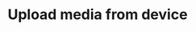 ---
title: Upload media from device
excerpt: >
  This endpoint allows you to upload a video file directly from your local
  device to FastPix for processing and storage. By calling this API with your
  preferred media settings, you will receive an uploadId and a pre-signed url in
  the response. 




  #### How it works


  1. Send a POST request to the /uploads endpoint with optional media
  settings.  


  2. Receive a response containing the **uploadId** and a pre-signed **URL** for
  uploading your video file.  


  3. Upload your video file to the provided **URL** by making **PUT** request.
  The API accepts the media file from the device and uploads it to the FastPix
  platform. 


  4. Once uploaded, the media undergoes processing and is assigned a unique ID
  for tracking. Retain this **uploadId** for any future operations related to
  this upload. 





  After uploading, you can use the **Get Media by ID** endpoint to check the
  status of the uploaded media asset and see if it has transitioned to a "ready"
  status for playback. 


  To notify your application about the status of this API request check for the
  webhooks for Upload related events.  

   
  #### Use case scenario 


  **Use case:** A social media platform lets users upload video content directly
  from their phones or computers. This endpoint handles the upload process. For
  instance, if you're building a video-sharing app where users can upload short
  clips from their mobile devices. Using this endpoint, users can select a video
  from their device, upload it to the platform, and have it processed for
  playback on the app. 
api:
  file: api.json
  operationId: direct-upload-video-media
hidden: false
---